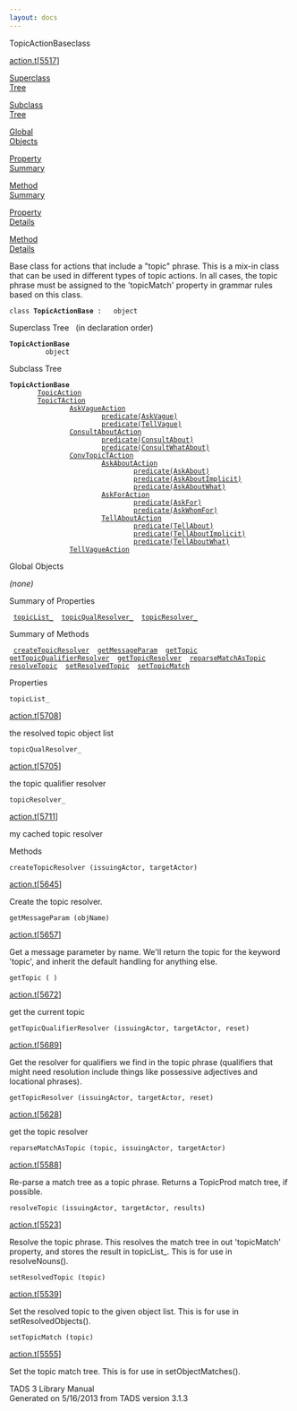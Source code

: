 ```yaml
---
layout: docs
---
```

<span class="title">TopicActionBase</span><span class="type">class</span>

[action.t](../file/action.t.html)\[[5517](../source/action.t.html#5517)\]

[Superclass  
Tree](#_SuperClassTree_)

[Subclass  
Tree](#_SubClassTree_)

[Global  
Objects](#_ObjectSummary_)

[Property  
Summary](#_PropSummary_)

[Method  
Summary](#_MethodSummary_)

[Property  
Details](#_Properties_)

[Method  
Details](#_Methods_)

<div class="fdesc">

Base class for actions that include a "topic" phrase. This is a mix-in
class that can be used in different types of topic actions. In all
cases, the topic phrase must be assigned to the 'topicMatch' property in
grammar rules based on this class.

`class `**`TopicActionBase`**` :   object`

</div>

<span id="_SuperClassTree_"></span>

<div class="mjhd">

<span class="hdln">Superclass Tree</span>   (in declaration order)

</div>

**`TopicActionBase`**  
`         object`  
<span id="_SubClassTree_"></span>

<div class="mjhd">

<span class="hdln">Subclass Tree</span>  

</div>

**`TopicActionBase`**  
`         `[`TopicAction`](../object/TopicAction.html)  
`         `[`TopicTAction`](../object/TopicTAction.html)  
`                 `[`AskVagueAction`](../object/AskVagueAction.html)  
`                         `[`predicate(AskVague)`](../object/predicate(AskVague).html)  
`                         `[`predicate(TellVague)`](../object/predicate(TellVague).html)  
`                 `[`ConsultAboutAction`](../object/ConsultAboutAction.html)  
`                         `[`predicate(ConsultAbout)`](../object/predicate(ConsultAbout).html)  
`                         `[`predicate(ConsultWhatAbout)`](../object/predicate(ConsultWhatAbout).html)  
`                 `[`ConvTopicTAction`](../object/ConvTopicTAction.html)  
`                         `[`AskAboutAction`](../object/AskAboutAction.html)  
`                                 `[`predicate(AskAbout)`](../object/predicate(AskAbout).html)  
`                                 `[`predicate(AskAboutImplicit)`](../object/predicate(AskAboutImplicit).html)  
`                                 `[`predicate(AskAboutWhat)`](../object/predicate(AskAboutWhat).html)  
`                         `[`AskForAction`](../object/AskForAction.html)  
`                                 `[`predicate(AskFor)`](../object/predicate(AskFor).html)  
`                                 `[`predicate(AskWhomFor)`](../object/predicate(AskWhomFor).html)  
`                         `[`TellAboutAction`](../object/TellAboutAction.html)  
`                                 `[`predicate(TellAbout)`](../object/predicate(TellAbout).html)  
`                                 `[`predicate(TellAboutImplicit)`](../object/predicate(TellAboutImplicit).html)  
`                                 `[`predicate(TellAboutWhat)`](../object/predicate(TellAboutWhat).html)  
`                 `[`TellVagueAction`](../object/TellVagueAction.html)  
<span id="_ObjectSummary_"></span>

<div class="mjhd">

<span class="hdln">Global Objects</span>  

</div>

*(none)* <span id="_PropSummary_"></span>

<div class="mjhd">

<span class="hdln">Summary of Properties</span>  

</div>

` `[`topicList_`](#topicList_)`  `[`topicQualResolver_`](#topicQualResolver_)`  `[`topicResolver_`](#topicResolver_)`  `

<span id="_MethodSummary_"></span>

<div class="mjhd">

<span class="hdln">Summary of Methods</span>  

</div>

` `[`createTopicResolver`](#createTopicResolver)`  `[`getMessageParam`](#getMessageParam)`  `[`getTopic`](#getTopic)`  `[`getTopicQualifierResolver`](#getTopicQualifierResolver)`  `[`getTopicResolver`](#getTopicResolver)`  `[`reparseMatchAsTopic`](#reparseMatchAsTopic)`  `[`resolveTopic`](#resolveTopic)`  `[`setResolvedTopic`](#setResolvedTopic)`  `[`setTopicMatch`](#setTopicMatch)`  `

<span id="_Properties_"></span>

<div class="mjhd">

<span class="hdln">Properties</span>  

</div>

<span id="topicList_"></span>

`topicList_`

[action.t](../file/action.t.html)\[[5708](../source/action.t.html#5708)\]

<div class="desc">

the resolved topic object list

</div>

<span id="topicQualResolver_"></span>

`topicQualResolver_`

[action.t](../file/action.t.html)\[[5705](../source/action.t.html#5705)\]

<div class="desc">

the topic qualifier resolver

</div>

<span id="topicResolver_"></span>

`topicResolver_`

[action.t](../file/action.t.html)\[[5711](../source/action.t.html#5711)\]

<div class="desc">

my cached topic resolver

</div>

<span id="_Methods_"></span>

<div class="mjhd">

<span class="hdln">Methods</span>  

</div>

<span id="createTopicResolver"></span>

`createTopicResolver (issuingActor, targetActor)`

[action.t](../file/action.t.html)\[[5645](../source/action.t.html#5645)\]

<div class="desc">

Create the topic resolver.

</div>

<span id="getMessageParam"></span>

`getMessageParam (objName)`

[action.t](../file/action.t.html)\[[5657](../source/action.t.html#5657)\]

<div class="desc">

Get a message parameter by name. We'll return the topic for the keyword
'topic', and inherit the default handling for anything else.

</div>

<span id="getTopic"></span>

`getTopic ( )`

[action.t](../file/action.t.html)\[[5672](../source/action.t.html#5672)\]

<div class="desc">

get the current topic

</div>

<span id="getTopicQualifierResolver"></span>

`getTopicQualifierResolver (issuingActor, targetActor, reset)`

[action.t](../file/action.t.html)\[[5689](../source/action.t.html#5689)\]

<div class="desc">

Get the resolver for qualifiers we find in the topic phrase (qualifiers
that might need resolution include things like possessive adjectives and
locational phrases).

</div>

<span id="getTopicResolver"></span>

`getTopicResolver (issuingActor, targetActor, reset)`

[action.t](../file/action.t.html)\[[5628](../source/action.t.html#5628)\]

<div class="desc">

get the topic resolver

</div>

<span id="reparseMatchAsTopic"></span>

`reparseMatchAsTopic (topic, issuingActor, targetActor)`

[action.t](../file/action.t.html)\[[5588](../source/action.t.html#5588)\]

<div class="desc">

Re-parse a match tree as a topic phrase. Returns a TopicProd match tree,
if possible.

</div>

<span id="resolveTopic"></span>

`resolveTopic (issuingActor, targetActor, results)`

[action.t](../file/action.t.html)\[[5523](../source/action.t.html#5523)\]

<div class="desc">

Resolve the topic phrase. This resolves the match tree in out
'topicMatch' property, and stores the result in topicList\_. This is for
use in resolveNouns().

</div>

<span id="setResolvedTopic"></span>

`setResolvedTopic (topic)`

[action.t](../file/action.t.html)\[[5539](../source/action.t.html#5539)\]

<div class="desc">

Set the resolved topic to the given object list. This is for use in
setResolvedObjects().

</div>

<span id="setTopicMatch"></span>

`setTopicMatch (topic)`

[action.t](../file/action.t.html)\[[5555](../source/action.t.html#5555)\]

<div class="desc">

Set the topic match tree. This is for use in setObjectMatches().

</div>

<div class="ftr">

TADS 3 Library Manual  
Generated on 5/16/2013 from TADS version 3.1.3

</div>
